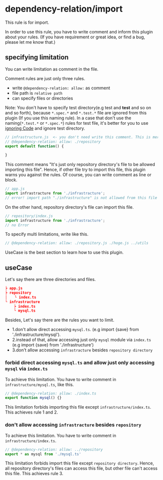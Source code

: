 # dependency-relation/import
This rule is for import.

In order to use this rule, you have to write comment and inform this plugin about your rules.
(If you have requirement or great idea, or find a bug, please let me know that.)

## specifying limitation
You can write limitation as comment in the file.

Comment rules are just only three rules.

- write `@dependency-relation: allow:` as comment
- file path is `relative path`
- can specify files or directories

Note: You don't have to specify test directory(e.g test and __test__ and so on and so forth), because `*.spec.*` and `*.test.*` file are ignored from this plugin (If you use this naming rule).
In a case that don't use the naming(`*.test.*` or `*.spec.*`) rules for test file, it's better for you to use  [ignoring Code](https://eslint.org/docs/user-guide/configuring/ignoring-code#ignorepatterns-in-config-files) and ignore test directory.

```javascript
// infrastructure.js  <- you don't need write this comment. This is mere showing file name in markdown.
// @dependency-relation: allow: ./repository
export default function() {
  
}
```

This comment means "It's just only repository directory's file to be allowed importing this file".
Hence, if other file try to import this file, this plugin warns you against the rules.
Of course, you can write comment as line or block.

```javascript
// app.js
import infrastracture from './infrastracture';
// error! import path "./infrastructure" is not allowed from this file  dependency-relation/import
```

On the other hand, repository directory's file can import this file.

```javascript
// repository/index.js
import infrastructure from './infrastracture';
// no Error
```

To specify multi limitations, write like this.

```javascript
// @dependency-relation: allow: ./repository.js ./hoge.js ../utils
```

UseCase is the best section to learn how to use this plugin.


## useCase
Let's say there are three directories and files.

```json
┝ app.js
┝ repository
│　　└ index.ts
└ infrastracture
    ┝ index.ts
    └ mysql.ts
```

Besides, Let's say there are the rules you want to limit.

- 1.don't allow direct accessing `mysql.ts`. (e.g import {save} from './infrastructure/mysql').
- 2.instead of that, allow accessing just only `mysql` module via `index.ts` (e.g import {save} from './infrastructure')
- 3.don't allow accessing `infrastracture` besides `repository directory`

### forbid direct accessing `mysql.ts` and allow just only accessing `mysql` via `index.ts`
To achieve this limitation. You have to write comment in `infrastructure/mysql.ts`, like this.

```javascript
// @dependency-relation: allow: ./index.ts
export function mysql() {}
```

This limitation forbids importing this file except `infrastructure/index.ts`.
This achieves rule 1 and 2.

### don't allow accessing `infrastracture` besides `repository`
To achieve this limitation. You have to write comment in `infrastructure/index.ts`.

```javascript
// @dependency-relation: allow: ../repository
export * as mysql from './mysql.ts'
```

This limitation forbids import this file except `repository directory`.
Hence, all repository directory's files can access this file, but other file can't access this file.
This achieves rule 3.



